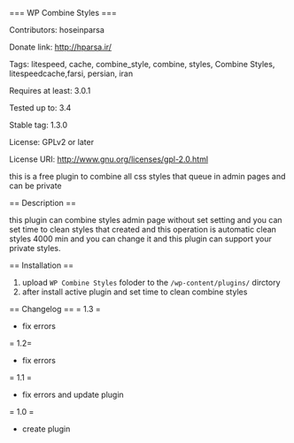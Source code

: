 === WP Combine Styles ===

Contributors: hoseinparsa

Donate link: http://hparsa.ir/

Tags: litespeed, cache, combine_style, combine, styles, Combine Styles, litespeedcache,farsi, persian, iran

Requires at least: 3.0.1

Tested up to: 3.4

Stable tag: 1.3.0

License: GPLv2 or later

License URI: http://www.gnu.org/licenses/gpl-2.0.html

this is a free plugin to combine all css styles that queue in admin pages and can be private

== Description ==

this plugin can combine styles admin page without set setting 
and you can set time to clean styles that created 
and this operation is automatic clean styles 4000 min and you can change it
and this plugin can support your private styles.

== Installation ==

1. upload `WP Combine Styles` foloder to the `/wp-content/plugins/` dirctory
2. after install active plugin and set time to clean combine styles

== Changelog ==
= 1.3 =
* fix errors

= 1.2=
* fix errors

= 1.1 =
* fix errors and update plugin

= 1.0 =
* create plugin
